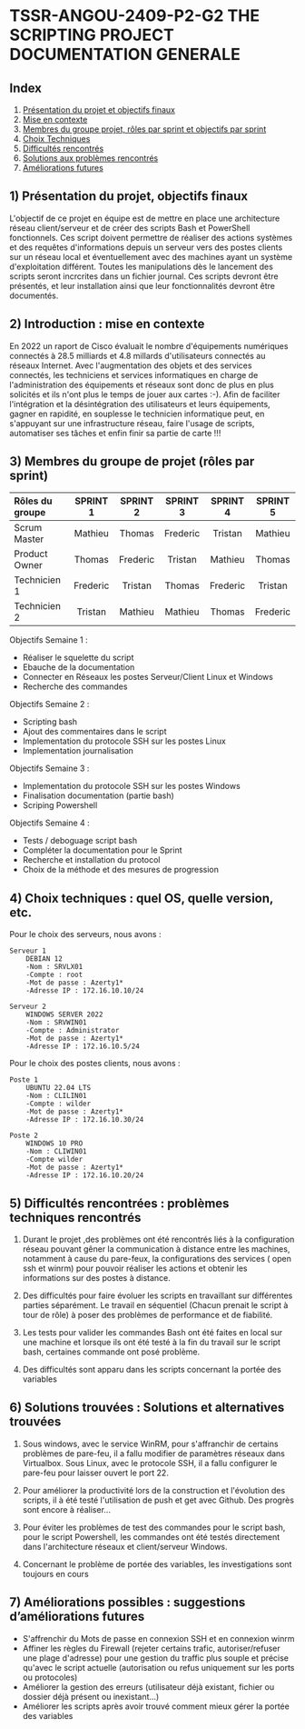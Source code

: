 # TSSR-ANGOU-2409-P2-G2 THE SCRIPTING PROJECT DOCUMENTATION GENERALE

## Index

1) [Présentation du projet et objectifs finaux](https://github.com/WildCodeSchool/TSSR-ANGOU-2409-P2-G2/tree/main?tab=readme-ov-file#1-pr%C3%A9sentation-du-projet-objectifs-finaux)
2) [Mise en contexte](https://github.com/WildCodeSchool/TSSR-ANGOU-2409-P2-G2/tree/main?tab=readme-ov-file#2-introduction--mise-en-contexte)
3) [Membres du groupe projet, rôles par sprint et objectifs par sprint](https://github.com/WildCodeSchool/TSSR-ANGOU-2409-P2-G2/tree/main?tab=readme-ov-file#3-membres-du-groupe-de-projet-r%C3%B4les-par-sprint)
4) [Choix Techniques](https://github.com/WildCodeSchool/TSSR-ANGOU-2409-P2-G2/tree/main?tab=readme-ov-file#4-choix-techniques--quel-os-quelle-version-etc)
5) [Difficultés rencontrés](https://github.com/WildCodeSchool/TSSR-ANGOU-2409-P2-G2/tree/main?tab=readme-ov-file#5-difficult%C3%A9s-rencontr%C3%A9es--probl%C3%A8mes-techniques-rencontr%C3%A9s)
6) [Solutions aux problèmes rencontrés](https://github.com/WildCodeSchool/TSSR-ANGOU-2409-P2-G2/tree/main?tab=readme-ov-file#6-solutions-trouv%C3%A9es--solutions-et-alternatives-trouv%C3%A9es)
7) [Améliorations futures](https://github.com/WildCodeSchool/TSSR-ANGOU-2409-P2-G2/tree/main?tab=readme-ov-file#7-am%C3%A9liorations-possibles--suggestions-dam%C3%A9liorations-futures)



## 1) Présentation du projet, objectifs finaux

L'objectif de ce projet en équipe est de mettre en place une architecture réseau client/serveur et de créer des scripts Bash et PowerShell fonctionnels. Ces script doivent permettre de réaliser des actions systèmes et des requêtes d'informations depuis un serveur vers des postes clients sur un réseau local et éventuellement avec des machines ayant un système d'exploitation différent.
Toutes les manipulations dès le lancement des scripts seront incrcrites dans un fichier journal.
Ces scripts devront être présentés, et leur installation ainsi que leur fonctionnalités devront être documentés.



## 2) Introduction : mise en contexte

En 2022 un raport de Cisco évaluait le nombre d'équipements numériques connectés à 28.5 milliards et 4.8 millards d'utilisateurs connectés au réseaux Internet.
Avec l'augmentation des objets et des services connectés, les techniciens et services informatiques en charge de l'administration des équipements et réseaux sont donc de plus en plus solicités et ils n'ont plus le temps de jouer aux cartes :-). 
Afin de faciliter l'intégration et la désintégration des utilisateurs et leurs équipements, gagner en rapidité, en souplesse le technicien informatique peut, en s'appuyant sur une infrastructure réseau, faire l'usage de scripts, automatiser ses tâches et enfin finir sa partie de carte !!!


## 3) Membres du groupe de projet (rôles par sprint)

| Rôles du groupe | SPRINT 1 | SPRINT 2 | SPRINT 3 | SPRINT 4 | SPRINT 5 | 
|:--------| :------: | :-----------: | :-----------: | :--------: | :--------: |
| Scrum Master  | Mathieu  | Thomas | Frederic | Tristan | Mathieu | Tristan |
| Product Owner |  Thomas | Frederic |  Tristan | Mathieu | Thomas | Frederic |
| Technicien 1  |  Frederic |  Tristan | Thomas | Frederic | Tristan | Mathieu |
| Technicien 2 |  Tristan | Mathieu | Mathieu | Thomas | Frederic |   | Thomas |


Objectifs Semaine 1 : 

 - Réaliser le squelette du script
 - Ebauche de la documentation
 - Connecter en Réseaux les postes Serveur/Client Linux et Windows
 - Recherche des commandes

Objectifs Semaine 2 :

 - Scripting bash
 - Ajout des commentaires dans le script
 - Implementation du protocole SSH sur les postes Linux
 - Implementation journalisation

Objectifs Semaine 3 :

- Implementation du protocole SSH sur les postes Windows
- Finalisation documentation (partie bash)
- Scriping Powershell

Objectifs Semaine 4 :

- Tests / deboguage script bash
- Compléter la  documentation pour le Sprint
- Recherche et installation du protocol
- Choix de la méthode et des mesures de progression


## 4) Choix techniques : quel OS, quelle version, etc.

Pour le choix des serveurs, nous avons :

    Serveur 1
        DEBIAN 12
        -Nom : SRVLX01
        -Compte : root
        -Mot de passe : Azerty1*
        -Adresse IP : 172.16.10.10/24

    Serveur 2
        WINDOWS SERVER 2022
        -Nom : SRVWIN01
        -Compte : Administrator
        -Mot de passe : Azerty1*
        -Adresse IP : 172.16.10.5/24

Pour le choix des postes clients, nous avons :

    Poste 1
        UBUNTU 22.04 LTS
        -Nom : CLILIN01
        -Compte : wilder
        -Mot de passe : Azerty1*
        -Adresse IP : 172.16.10.30/24

    Poste 2
        WINDOWS 10 PRO
        -Nom : CLIWIN01
        -Compte wilder
        -Mot de passe : Azerty1*
        -Adresse IP : 172.16.10.20/24



## 5) Difficultés rencontrées : problèmes techniques rencontrés

1) Durant le projet ,des problèmes ont été rencontrés liés à la configuration réseau pouvant gêner la communication à distance entre les machines, notamment à cause du pare-feux, la configurations des services ( open ssh et winrm) pour pouvoir réaliser les actions et obtenir les informations sur des postes à distance.

2) Des difficultés pour faire évoluer les scripts en travaillant sur différentes parties séparément. Le travail en séquentiel (Chacun prenait le script à tour de rôle) à poser des problèmes de performance et de fiabilité.

3) Les tests pour valider les commandes Bash ont été faites en local sur une machine et lorsque ils ont été testé à la fin du travail sur le script bash, certaines commande ont posé problème.

4) Des difficultés sont apparu dans les scripts concernant la portée des variables

## 6) Solutions trouvées : Solutions et alternatives trouvées


1) Sous windows, avec le service WinRM, pour s'affranchir de certains problèmes de pare-feu, il a fallu modifier de paramètres réseaux dans Virtualbox. Sous Linux, avec le protocole SSH, il a fallu configurer le pare-feu pour laisser ouvert le port 22.

2) Pour améliorer la productivité lors de la construction et l'évolution des scripts, il à été testé l'utilisation de push et get avec Github. Des progrès sont encore à réaliser...

3) Pour éviter les problèmes de test des commandes pour le script bash, pour le script Powershell, les commandes ont été testés directement dans l'architecture réseaux et client/serveur Windows.

4) Concernant le problème de portée des variables, les investigations sont toujours en cours



## 7) Améliorations possibles : suggestions d’améliorations futures

- S'affrenchir du Mots de passe en connexion SSH et en connexion winrm
- Affiner les règles du Firewall (rejeter certains trafic, autoriser/refuser une plage d'adresse) pour une gestion du traffic plus souple et précise qu'avec le script actuelle (autorisation ou refus uniquement sur les ports ou protocoles)
- Améliorer la gestion des erreurs (utilisateur déjà existant, fichier ou dossier déjà présent ou inexistant...)
- Améliorer les scripts après avoir trouvé comment mieux gérer la portée des variables 
